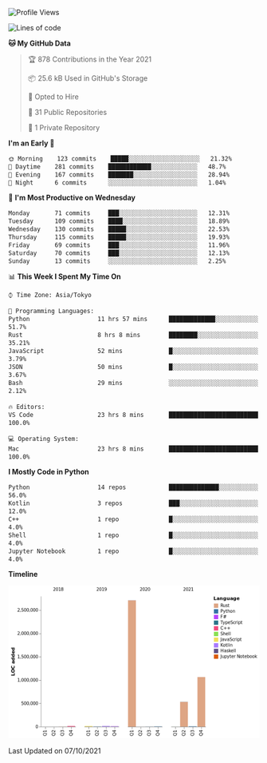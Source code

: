 <!--START_SECTION:waka-->
![Profile Views](http://img.shields.io/badge/Profile%20Views-2-blue)

![Lines of code](https://img.shields.io/badge/From%20Hello%20World%20I%27ve%20Written-4.4%20million%20lines%20of%20code-blue)

**🐱 My GitHub Data** 

> 🏆 878 Contributions in the Year 2021
 > 
> 📦 25.6 kB Used in GitHub's Storage 
 > 
> 💼 Opted to Hire
 > 
> 📜 31 Public Repositories 
 > 
> 🔑 1 Private Repository 
 > 
**I'm an Early 🐤** 

```text
🌞 Morning    123 commits    █████░░░░░░░░░░░░░░░░░░░░   21.32% 
🌆 Daytime    281 commits    ████████████░░░░░░░░░░░░░   48.7% 
🌃 Evening    167 commits    ███████░░░░░░░░░░░░░░░░░░   28.94% 
🌙 Night      6 commits      ░░░░░░░░░░░░░░░░░░░░░░░░░   1.04%

```
📅 **I'm Most Productive on Wednesday** 

```text
Monday       71 commits     ███░░░░░░░░░░░░░░░░░░░░░░   12.31% 
Tuesday      109 commits    ████░░░░░░░░░░░░░░░░░░░░░   18.89% 
Wednesday    130 commits    █████░░░░░░░░░░░░░░░░░░░░   22.53% 
Thursday     115 commits    █████░░░░░░░░░░░░░░░░░░░░   19.93% 
Friday       69 commits     ███░░░░░░░░░░░░░░░░░░░░░░   11.96% 
Saturday     70 commits     ███░░░░░░░░░░░░░░░░░░░░░░   12.13% 
Sunday       13 commits     ░░░░░░░░░░░░░░░░░░░░░░░░░   2.25%

```


📊 **This Week I Spent My Time On** 

```text
⌚︎ Time Zone: Asia/Tokyo

💬 Programming Languages: 
Python                   11 hrs 57 mins      █████████████░░░░░░░░░░░░   51.7% 
Rust                     8 hrs 8 mins        ████████░░░░░░░░░░░░░░░░░   35.21% 
JavaScript               52 mins             █░░░░░░░░░░░░░░░░░░░░░░░░   3.79% 
JSON                     50 mins             █░░░░░░░░░░░░░░░░░░░░░░░░   3.67% 
Bash                     29 mins             ░░░░░░░░░░░░░░░░░░░░░░░░░   2.12%

🔥 Editors: 
VS Code                  23 hrs 8 mins       █████████████████████████   100.0%

💻 Operating System: 
Mac                      23 hrs 8 mins       █████████████████████████   100.0%

```

**I Mostly Code in Python** 

```text
Python                   14 repos            ██████████████░░░░░░░░░░░   56.0% 
Kotlin                   3 repos             ███░░░░░░░░░░░░░░░░░░░░░░   12.0% 
C++                      1 repo              █░░░░░░░░░░░░░░░░░░░░░░░░   4.0% 
Shell                    1 repo              █░░░░░░░░░░░░░░░░░░░░░░░░   4.0% 
Jupyter Notebook         1 repo              █░░░░░░░░░░░░░░░░░░░░░░░░   4.0%

```


**Timeline**

![Chart not found](https://raw.githubusercontent.com/kitagawa-hr/kitagawa-hr/main/charts/bar_graph.png) 


 Last Updated on 07/10/2021
<!--END_SECTION:waka-->
